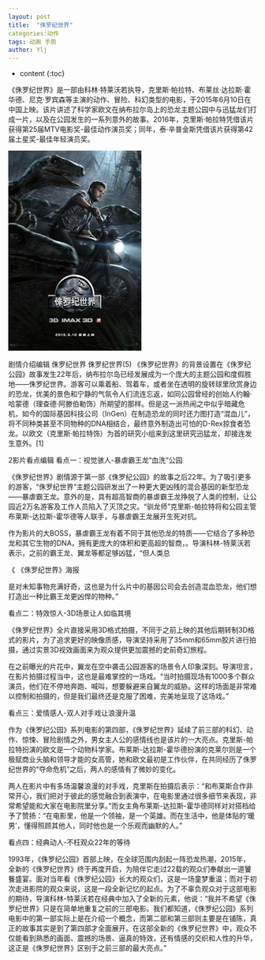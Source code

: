 ```yaml
---
layout: post
title:  "侏罗纪世界"
categories:动作 
tags: 动画 手势
author: Ylj
---
```


* content
{:toc}

《侏罗纪世界》是一部由科林·特莱沃若执导，克里斯·帕拉特、布莱丝·达拉斯·霍华德、尼克·罗宾森等主演的动作、冒险、科幻类型的电影，于2015年6月10日在中国上映。该片讲述了科学家欧文在纳布拉尔岛上的恐龙主题公园中与迅猛龙们打成一片，以及在公园发生的一系列意外的故事。2016年，克里斯·帕拉特凭借该片获得第25届MTV电影奖-最佳动作演员奖；同年，泰·辛普金斯凭借该片获得第42届土星奖-最佳年轻演员奖。

![image](https://github.com/double-digit/double-digit.github.io/raw/master/2.jpg)




剧情介绍编辑
侏罗纪世界
侏罗纪世界(5)
《侏罗纪世界》的背景设置在《侏罗纪公园》故事发生22年后，纳布拉尔岛已经发展成为一个庞大的主题公园和度假胜地——侏罗纪世界。游客可以乘着船、驾着车，或者坐在透明的旋转球里欣赏身边的恐龙，优美的景色和宁静的气氛令人们流连忘返，如同公园曾经的创始人约翰·哈蒙德（理查德·阿滕伯勒饰）所期望的那样。但是这一派热闹之中似乎暗藏危机，如今的国际基因科技公司（InGen）在制造恐龙的同时还力图打造“混血儿”，将不同种类甚至不同物种的DNA相结合，最终意外制造出可怕的D-Rex掠食者恐龙。以欧文（克里斯·帕拉特饰）为首的研究小组来到这里研究迅猛龙，却接连发生意外。[1]

2影片看点编辑
看点一：视觉骇人-暴虐霸王龙“血洗”公园

《侏罗纪世界》剧情源于第一部《侏罗纪公园》的故事之后22年。为了吸引更多的游客，“侏罗纪世界”主题公园研发出了一种更大更凶残的混合基因的新型恐龙——暴虐霸王龙。意外的是，具有超高智商的暴虐霸王龙挣脱了人类的控制，让公园近2万名游客及工作人员陷入了灭顶之灾。“驯龙师”克里斯-帕拉特将和公园主管布莱斯-达拉斯-霍华德等人联手，与暴虐霸王龙展开生死对抗。

作为影片的大BOSS，暴虐霸王龙有着不同于其他恐龙的特质——它结合了多种恐龙和其它生物的DNA，拥有更庞大的体积和更高超的智商，。导演科林-特莱沃若表示，之前的霸王龙、翼龙等都足够凶猛，“但人类总

《
《侏罗纪世界》海报

是对未知事物充满好奇，这也是为什么片中的基因公司会去创造混血恐龙，他们想打造出一种比霸王龙更凶悍的物种。”

看点二：特效惊人-3D场景让人如临其境

《侏罗纪世界》全片直接采用3D格式拍摄，不同于之前上映的其他后期转制3D格式的影片，为了追求更好的映像质感，导演坚持采用了35mm和65mm胶片进行拍摄，通过实景3D视效画面来为观众提供更加震撼的史前奇幻旅程。

在之前曝光的片花中，翼龙在空中袭击公园游客的场景令人印象深刻。导演坦言，在影片拍摄过程当中，这也是最难掌控的一场戏。“当时拍摄现场有1000多个群众演员，他们在不停地奔跑、喊叫，想要躲避来自翼龙的威胁。这样的场面是非常难以控制和拍摄的，但是我们最终还是克服了困难，完美地呈现了这场戏。”

看点三：爱情感人-双人对手戏让浪漫升温

作为《侏罗纪公园》系列电影的第四部，《侏罗纪世界》延续了前三部的科幻、动作、惊悚、冒险剧情之外，男女主人公的感情线也是该片的一大亮点。克里斯-帕拉特扮演的欧文是一个动物科学家。布莱斯-达拉斯-霍华德扮演的克莱尔则是一个极赋商业头脑和领导才能的女高管，她和欧文最初是工作伙伴，在共同经历了侏罗纪世界的“夺命危机”之后，两人的感情有了微妙的变化。

两人在影片中有多场温馨浪漫的对手戏，克里斯在拍摄后表示：“和布莱斯合作非常开心，我们把对于彼此的感觉融合到表演中，在电影里通过很多细节来表现，非常希望能和大家在电影院里分享。”而女主角布莱斯-达拉斯-霍华德同样对对搭档给予了赞扬：“在电影里，他是一个领袖，是一个英雄。而在生活中，他是体贴的‘暖男’，懂得照顾其他人，同时他也是一个乐观而幽默的人。”

看点四：经典动人-不枉观众22年的等待

1993年，《侏罗纪公园》首部上映，在全球范围内刮起一阵恐龙热潮，2015年，全新的《侏罗纪世界》终于再度开启，为陪伴它走过22载的观众们奉献出一道饕餮盛宴。面对当年看《侏罗纪公园》长大的观众们，这是一场童梦重温；而对于初次走进影院的观众来说，这是一段全新记忆的起点。为了不辜负观众对于这部电影的期待，导演科林-特莱沃若在经典中加入了全新的元素，他说：“我并不希望《侏罗纪世界》只是在简单地重复之前的三部电影。我们都知道，《侏罗纪公园》系列电影中的第一部实际上是在介绍一个概念，而第二部和第三部则主要是在铺陈，真正的故事其实是到了第四部才全面展开。在这部全新的《侏罗纪世界》中，观众不仅能看到熟悉的画面、震撼的场景、逼真的特效，还有情感的交织和人性的升华，这正是《侏罗纪世界》区别于之前三部的最大亮点。”



